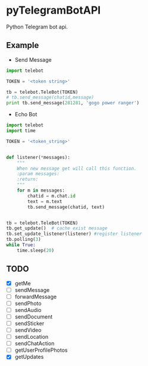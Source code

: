 # pyTelegramBotAPI
Python Telegram bot api.

## Example

* Send Message

```python
import telebot

TOKEN = '<token string>'

tb = telebot.TeleBot(TOKEN)
# tb.send_message(chatid,message)
print tb.send_message(281281, 'gogo power ranger')
```

* Echo Bot

```python
import telebot
import time

TOKEN = '<token_string>'


def listener(*messages):
    """
    When new message get will call this function.
    :param messages:
    :return:
    """
    for m in messages:
        chatid = m.chat.id
        text = m.text
        tb.send_message(chatid, text)


tb = telebot.TeleBot(TOKEN)
tb.get_update()  # cache exist message
tb.set_update_listener(listener) #register listener
tb.polling(3)
while True:
    time.sleep(20)
```

## TODO

- [x] getMe
- [ ] sendMessage
- [ ] forwardMessage
- [ ] sendPhoto
- [ ] sendAudio
- [ ] sendDocument
- [ ] sendSticker
- [ ] sendVideo
- [ ] sendLocation
- [ ] sendChatAction
- [ ] getUserProfilePhotos
- [x] getUpdates
